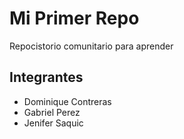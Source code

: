 # Mi Primer Repo
 Repocistorio comunitario para aprender
## Integrantes 
+ Dominique Contreras
+ Gabriel Perez
+ Jenifer Saquic
